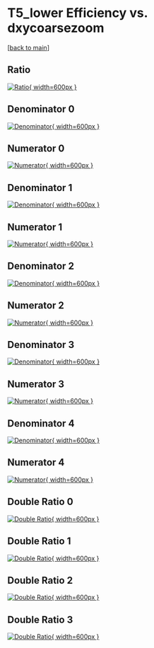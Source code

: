 # T5_lower Efficiency vs. dxycoarsezoom

[[back to main](./)]



## Ratio

[![Ratio](../mtv/var/T5_lower_xtr_321_-1_eff_dxycoarsezoom.png){ width=600px }](../mtv/var/T5_lower_xtr_321_-1_eff_dxycoarsezoom.pdf)

## Denominator 0

[![Denominator](../mtv/den/T5_lower_xtr_321_-1_eff_dxycoarsezoom_den0.png){ width=600px }](../mtv/den/T5_lower_xtr_321_-1_eff_dxycoarsezoom_den0.pdf)

## Numerator 0

[![Numerator](../mtv/num/T5_lower_xtr_321_-1_eff_dxycoarsezoom_num0.png){ width=600px }](../mtv/num/T5_lower_xtr_321_-1_eff_dxycoarsezoom_num0.pdf)

## Denominator 1

[![Denominator](../mtv/den/T5_lower_xtr_321_-1_eff_dxycoarsezoom_den1.png){ width=600px }](../mtv/den/T5_lower_xtr_321_-1_eff_dxycoarsezoom_den1.pdf)

## Numerator 1

[![Numerator](../mtv/num/T5_lower_xtr_321_-1_eff_dxycoarsezoom_num1.png){ width=600px }](../mtv/num/T5_lower_xtr_321_-1_eff_dxycoarsezoom_num1.pdf)

## Denominator 2

[![Denominator](../mtv/den/T5_lower_xtr_321_-1_eff_dxycoarsezoom_den2.png){ width=600px }](../mtv/den/T5_lower_xtr_321_-1_eff_dxycoarsezoom_den2.pdf)

## Numerator 2

[![Numerator](../mtv/num/T5_lower_xtr_321_-1_eff_dxycoarsezoom_num2.png){ width=600px }](../mtv/num/T5_lower_xtr_321_-1_eff_dxycoarsezoom_num2.pdf)

## Denominator 3

[![Denominator](../mtv/den/T5_lower_xtr_321_-1_eff_dxycoarsezoom_den3.png){ width=600px }](../mtv/den/T5_lower_xtr_321_-1_eff_dxycoarsezoom_den3.pdf)

## Numerator 3

[![Numerator](../mtv/num/T5_lower_xtr_321_-1_eff_dxycoarsezoom_num3.png){ width=600px }](../mtv/num/T5_lower_xtr_321_-1_eff_dxycoarsezoom_num3.pdf)

## Denominator 4

[![Denominator](../mtv/den/T5_lower_xtr_321_-1_eff_dxycoarsezoom_den4.png){ width=600px }](../mtv/den/T5_lower_xtr_321_-1_eff_dxycoarsezoom_den4.pdf)

## Numerator 4

[![Numerator](../mtv/num/T5_lower_xtr_321_-1_eff_dxycoarsezoom_num4.png){ width=600px }](../mtv/num/T5_lower_xtr_321_-1_eff_dxycoarsezoom_num4.pdf)

## Double Ratio 0

[![Double Ratio](../mtv/ratio/T5_lower_xtr_321_-1_eff_dxycoarsezoom_ratio0.png){ width=600px }](../mtv/ratio/T5_lower_xtr_321_-1_eff_dxycoarsezoom_ratio0.pdf)

## Double Ratio 1

[![Double Ratio](../mtv/ratio/T5_lower_xtr_321_-1_eff_dxycoarsezoom_ratio1.png){ width=600px }](../mtv/ratio/T5_lower_xtr_321_-1_eff_dxycoarsezoom_ratio1.pdf)

## Double Ratio 2

[![Double Ratio](../mtv/ratio/T5_lower_xtr_321_-1_eff_dxycoarsezoom_ratio2.png){ width=600px }](../mtv/ratio/T5_lower_xtr_321_-1_eff_dxycoarsezoom_ratio2.pdf)

## Double Ratio 3

[![Double Ratio](../mtv/ratio/T5_lower_xtr_321_-1_eff_dxycoarsezoom_ratio3.png){ width=600px }](../mtv/ratio/T5_lower_xtr_321_-1_eff_dxycoarsezoom_ratio3.pdf)

